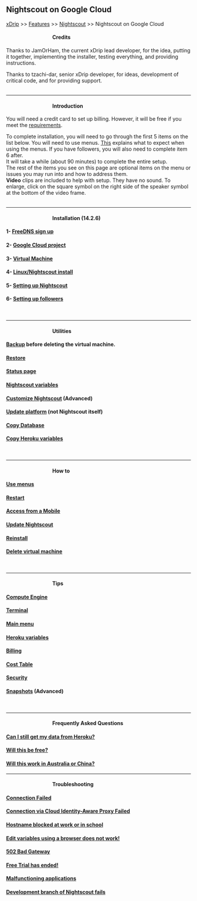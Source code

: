## Nightscout on Google Cloud  
[xDrip](../../README.md) >> [Features](../Features_page) >> [Nightscout](../Nightscout_page) >> Nightscout on Google Cloud  
  
####          **Credits**  
Thanks to JamOrHam, the current xDrip lead developer, for the idea, putting it together, implementing the installer, testing everything, and providing instructions.  

Thanks to tzachi-dar, senior xDrip developer, for ideas, development of critical code, and for providing support.  
<br/>   
  
---  
  
####          **Introduction**  
You will need a credit card to set up billing.  However, it will be free if you meet the [requirements](./NS_FreeTier).  
  
To complete installation, you will need to go through the first 5 items on the list below.  You will need to use menus.  [This](./HowToMenu.md) explains what to expect when using the menus.  If you have followers, you will also need to complete item 6 after.  
It will take a while (about 90 minutes) to complete the entire setup.  
The rest of the items you see on this page are optional items on the menu or issues you may run into and how to address them.  
**Video** clips are included to help with setup.  They have no sound.  To enlarge, click on the square symbol on the right side of the speaker symbol at the bottom of the video frame.  
<br/>  
  
---  
  
####          **Installation** (14.2.6)
#### 1- [FreeDNS sign up](./FreeDNS.md)
#### 2- [Google Cloud project](./NS_GCProject.md)
#### 3- [Virtual Machine](./VirtualMachine.md)
#### 4- [Linux/Nightscout install](./NS_Install.md)
#### 5- [Setting up Nightscout](./NS_setup.md)
#### 6- [Setting up followers](./NS_Followers.md)  
<br/>  
  
---  
  
####          **Utilities**
#### [Backup](./DatabaseBackup.md) before deleting the virtual machine.
#### [Restore](./DatabaseRestore.md)
#### [Status page](./Status.md)
#### [Nightscout variables](./NS_Variables)
#### [Customize Nightscout](./Customize.md) (Advanced)
#### [Update platform](./NS_SyncExecutables) (not Nightscout itself)
#### [Copy Database](./NS_Transfer.md)
#### [Copy Heroku variables](./CopyHerokuVars.md)
<br/>  
  
---  
  
####          **How to**
#### [Use menus](./HowToMenu.md)
#### [Restart](./Restart.md)
#### [Access from a Mobile](./Mobile.md)
#### [Update Nightscout](./update_nightscout.md)
#### [Reinstall](./Reinstall.md)
#### [Delete virtual machine](./DeleteVM.md)
<br/>  
  
---  
  
####          **Tips**
#### [Compute Engine](./ComputeEngine.md)
#### [Terminal](./Terminal.md)
#### [Main menu](./Menu.md)
#### [Heroku variables](./HerokuVars.md)
#### [Billing](./Billing.md)
#### [Cost Table](./CostTable.md)
#### [Security](./Security.md)
#### [Snapshots](./Snapshots.md) (Advanced)
<br/>  
  
---  
  
####          **Frequently Asked Questions**
#### [Can I still get my data from Heroku?](./HerokuGone.md)
#### [Will this be free?](./NS_FreeTier.md)
#### [Will this work in Australia or China?](./AustraliaChina.md)
  
---  
  
####          **Troubleshooting**
#### [Connection Failed](./ConnectionFailed.md)
#### [Connection via Cloud Identity-Aware Proxy Failed](./ConnIdentAwareFailed.md)
#### [Hostname blocked at work or in school](./FD_Domains.md)
#### [Edit variables using a browser does not work!](./UpdateScripts_22.md)
#### [502 Bad Gateway](./502BadGateway.md)
#### [Free Trial has ended!](./FreeTrialEnd.md)
#### [Malfunctioning applications](./Auth_Default_Roles.md)
#### [Development branch of Nightscout fails](./NightscoutDevBranch.md)  
